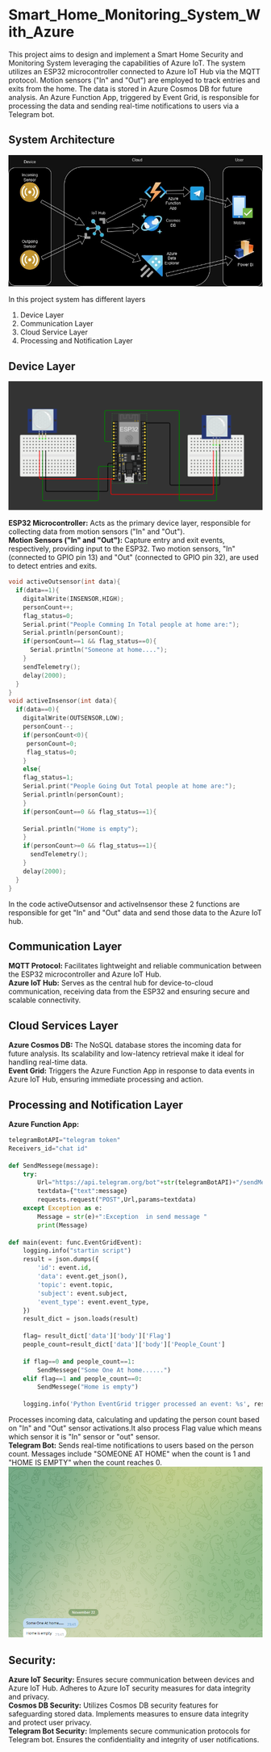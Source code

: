# Smart_Home_Monitoring_System_With_Azure
 
This project aims to design and implement a Smart Home Security and Monitoring System leveraging the capabilities of Azure IoT. The system utilizes an ESP32 microcontroller connected to Azure IoT Hub via the MQTT protocol. Motion sensors ("In" and "Out") are employed to track entries and exits from the home. The data is stored in Azure Cosmos DB for future analysis. An Azure Function App, triggered by Event Grid, is responsible for processing the data and sending real-time notifications to users via a Telegram bot.

## System Architecture  
![diagram](diagram.jpg)

In this project system has different layers

1. Device Layer  
2. Communication Layer
3. Cloud Service Layer
4. Processing and Notification Layer

## Device Layer
![esp32-sensor](esp32_sensor.png)

__ESP32 Microcontroller:__ Acts as the primary device layer, responsible for collecting data from motion sensors ("In" and "Out").  
__Motion Sensors ("In" and "Out"):__ Capture entry and exit events, respectively, providing input to the ESP32. Two motion sensors, "In" (connected to GPIO pin 13) and "Out" (connected to GPIO pin 32), are used to detect entries and exits.
```cpp  
void activeOutsensor(int data){  
  if(data==1){
    digitalWrite(INSENSOR,HIGH);
    personCount++;
    flag_status=0;
    Serial.print("People Comming In Total people at home are:");
    Serial.println(personCount);
    if(personCount==1 && flag_status==0){
      Serial.println("Someone at home....");
    }
    sendTelemetry();
    delay(2000);
  }   
}
void activeInsensor(int data){
  if(data==0){
    digitalWrite(OUTSENSOR,LOW);
    personCount--;
    if(personCount<0){
     personCount=0;
     flag_status=0;
    }
    else{
    flag_status=1;
    Serial.print("People Going Out Total people at home are:");
    Serial.println(personCount);
    }
    if(personCount==0 && flag_status==1){
    
    Serial.println("Home is empty");
    }
    if(personCount>=0 && flag_status==1){
      sendTelemetry();
    }  
    delay(2000);   
  }
}

```

In the code activeOutsensor and activeInsensor these 2 functions are responsible for get "In" and "Out" data and send those data to the Azure IoT hub.

## Communication Layer
__MQTT Protocol:__ Facilitates lightweight and reliable communication between the ESP32 microcontroller and Azure IoT Hub.  
__Azure IoT Hub:__ Serves as the central hub for device-to-cloud communication, receiving data from the ESP32 and ensuring secure and scalable connectivity.  
## Cloud Services Layer
__Azure Cosmos DB:__ The NoSQL database stores the incoming data for future analysis. Its scalability and low-latency retrieval make it ideal for handling real-time data.  
__Event Grid:__ Triggers the Azure Function App in response to data events in Azure IoT Hub, ensuring immediate processing and action.  
## Processing and Notification Layer  
__Azure Function App:__  
```python
telegramBotAPI="telegram token"
Receivers_id="chat id"

def SendMessege(message):
    try:
        Url="https://api.telegram.org/bot"+str(telegramBotAPI)+"/sendMessage?chat_id="+str(Receivers_id)
        textdata={"text":message}
        requests.request("POST",Url,params=textdata)
    except Exception as e:
        Message = str(e)+":Exception  in send message "
        print(Message)

def main(event: func.EventGridEvent):
    logging.info("startin script")     
    result = json.dumps({
        'id': event.id,
        'data': event.get_json(),
        'topic': event.topic,
        'subject': event.subject,
        'event_type': event.event_type,
    })    
    result_dict = json.loads(result)   
    
    flag= result_dict['data']['body']['Flag']
    people_count=result_dict['data']['body']['People_Count']     
    
    if flag==0 and people_count==1:
        SendMessege("Some One At home......")
    elif flag==1 and people_count==0:
        SendMessege("Home is empty")   
         
    logging.info('Python EventGrid trigger processed an event: %s', result)

```  
 Processes incoming data, calculating and updating the person count based on "In" and "Out" sensor activations.It also process Flag value which means which sensor it is "In" sensor or "out" sensor.  
__Telegram Bot:__ Sends real-time notifications to users based on the person count. Messages include "SOMEONE AT HOME" when the count is 1 and "HOME IS EMPTY" when the count reaches 0.  
![telegram](telegram.png) 

## Security:
__Azure IoT Security:__ Ensures secure communication between devices and Azure IoT Hub. Adheres to Azure IoT security measures for data integrity and privacy.  
__Cosmos DB Security:__ Utilizes Cosmos DB security features for safeguarding stored data. Implements measures to ensure data integrity and protect user privacy.  
__Telegram Bot Security:__ Implements secure communication protocols for Telegram bot. Ensures the confidentiality and integrity of user notifications.  
 